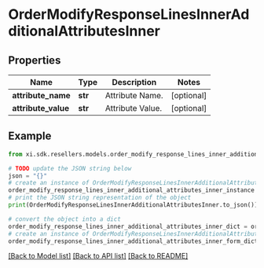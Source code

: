 # OrderModifyResponseLinesInnerAdditionalAttributesInner


## Properties

Name | Type | Description | Notes
------------ | ------------- | ------------- | -------------
**attribute_name** | **str** | Attribute Name. | [optional] 
**attribute_value** | **str** | Attribute Value. | [optional] 

## Example

```python
from xi.sdk.resellers.models.order_modify_response_lines_inner_additional_attributes_inner import OrderModifyResponseLinesInnerAdditionalAttributesInner

# TODO update the JSON string below
json = "{}"
# create an instance of OrderModifyResponseLinesInnerAdditionalAttributesInner from a JSON string
order_modify_response_lines_inner_additional_attributes_inner_instance = OrderModifyResponseLinesInnerAdditionalAttributesInner.from_json(json)
# print the JSON string representation of the object
print(OrderModifyResponseLinesInnerAdditionalAttributesInner.to_json())

# convert the object into a dict
order_modify_response_lines_inner_additional_attributes_inner_dict = order_modify_response_lines_inner_additional_attributes_inner_instance.to_dict()
# create an instance of OrderModifyResponseLinesInnerAdditionalAttributesInner from a dict
order_modify_response_lines_inner_additional_attributes_inner_form_dict = order_modify_response_lines_inner_additional_attributes_inner.from_dict(order_modify_response_lines_inner_additional_attributes_inner_dict)
```
[[Back to Model list]](../README.md#documentation-for-models) [[Back to API list]](../README.md#documentation-for-api-endpoints) [[Back to README]](../README.md)


